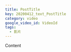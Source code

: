 ```yaml
---
title: PostTitle
key: 20200412_text_PostTitle
category: video
google_video_id: VideoId
tags:
  - 影片
---
```


Content
